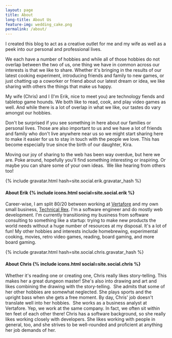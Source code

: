 ```yaml
---
layout: page
title: About
long-title: About Us
feature-img: wedding_cake.png
permalink: /about/
---
```


I created this blog to act as a creative outlet for me and my wife as well as a peek into our personal and professional lives.

We each have a number of hobbies and while all of those hobbies do not overlap between the two of us, one thing we have in common across our interests is that we like to share. Whether it's bringing in the results of our latest cooking experiment, introducing friends and family to new games, or just chatting up a coworker or friend about our latest dream or idea, we like sharing with others the things that make us happy.

My wife (Chris) and I (I'm Erik, nice to meet you) are technology fiends and tabletop game hounds. We both like to read, cook, and play video games as well. And while there is a lot of overlap in what we like, our tastes do vary amongst our hobbies.

Don't be surprised if you see something in here about our families or personal lives. Those are also important to us and we have a lot of friends and family who don't live anywhere near us so we might start sharing here to make it easier for us to stay in touch with the people we love. This has become especially true since the birth of our daughter, Kira.

Moving our joy of sharing to the web has been way overdue, but here we are. Poke around, hopefully you'll find something interesting or inspiring. Or maybe you can share some of your own ideas.  We like hearing from others too!

{% include gravatar.html hash=site.social.erik.gravatar_hash %}
<h4>About Erik {% include icons.html social=site.social.erik %}</h4>

Career-wise, I am split 80/20 between working at [Vertafore](http://www.vertafore.com) and my own
small business, [Technical Rex](http://technicalrex.com). I'm a software engineer and do mostly web
development. I'm currently transitioning my business from software consulting to something like a
startup: trying to make new products the world needs without a huge number of resources at my
disposal. It's a lot of fun! My other hobbies and interests include homebrewing, experimental
cooking, movies, retro video games, reading, board gaming, and more board gaming.

{% include gravatar.html hash=site.social.chris.gravatar_hash %}
<h4>About Chris {% include icons.html social=site.social.chris %}</h4>

Whether it's reading one or creating one, Chris really likes story-telling. This makes her a great dungeon master! She's also into drawing and art and likes combining the drawing with the story-telling.  She admits that some of her other hobbies are somewhat neglected. She plays sports and the upright bass when she gets a free moment. By day, Chris' job doesn't translate well into her hobbies.  She works as a business analyst at Vertafore. Yep, we work at the same company. In fact, we often sit within ten feet of each other there! Chris has a software background, so she really likes working closely with developers. She likes working with people in general, too, and she strives to be well-rounded and proficient at anything her job demands of her.
